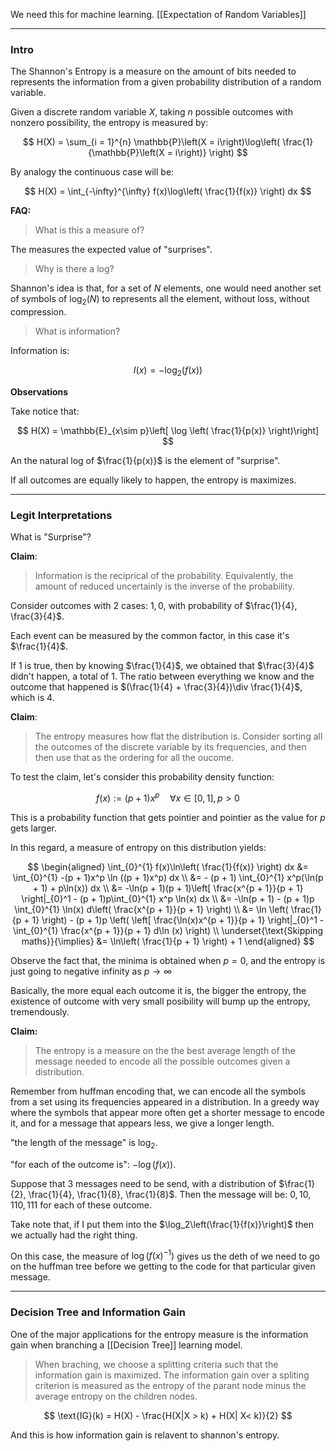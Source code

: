 We need this for machine learning. 
[[Expectation of Random Variables]]

---
### **Intro**

The Shannon's Entropy is a measure on the amount of bits needed to represents the information from a given probability distribution of a random variable. 

Given a discrete random variable $X$, taking $n$ possible outcomes with nonzero possibility, the entropy is measured by: 

$$
H(X) = \sum_{i = 1}^{n}
    \mathbb{P}\left(X = i\right)\log\left(
        \frac{1}{\mathbb{P}\left(X = i\right)}
    \right)
$$

By analogy the continuous case will be: 

$$
H(X) = \int_{-\infty}^{\infty} 
    f(x)\log\left(
        \frac{1}{f(x)}
    \right)
dx
$$

**FAQ:**

> What is this a measure of? 

The measures the expected value of "surprises". 

> Why is there a log? 

Shannon's idea is that, for a set of $N$ elements, one would need another set of symbols of $\log_2(N)$ to represents all the element, without loss, without compression. 

> What is information? 

Information is: 

$$
I(x) = -\log_2(f(x))
$$


**Observations**

Take notice that: 

$$
H(X) = \mathbb{E}_{x\sim p}\left[
    \log \left(
    \frac{1}{p(x)}
\right)\right]
$$

An the natural log of $\frac{1}{p(x)}$ is the element of "surprise".

If all outcomes are equally likely to happen, the entropy is maximizes. 


---
### **Legit Interpretations**

What is "Surprise"? 

**Claim**: 

> Information is the reciprical of the probability. Equivalently, the amount of reduced uncertainly is the inverse of the probability.  

Consider outcomes with 2 cases: $1, 0$, with probability of $\frac{1}{4}, \frac{3}{4}$. 

Each event can be measured by the common factor, in this case it's $\frac{1}{4}$. 

If $1$ is true, then by knowing $\frac{1}{4}$, we obtained that $\frac{3}{4}$ didn't happen, a total of 1. The ratio between everything we know and the outcome that happened is $(\frac{1}{4} + \frac{3}{4})\div \frac{1}{4}$, which is $4$. 

**Claim**: 

> The entropy measures how flat the distribution is. Consider sorting all the outcomes of the discrete variable by its frequencies, and then then use that as the ordering for all the oucome. 

To test the claim, let's consider this probability density function: 

$$
f(x) := (p + 1)x^p \quad \forall x\in [0,1], p > 0
$$

This is a probability function that gets pointier and pointier as the value for $p$ gets larger. 

In this regard, a measure of entropy on this distribution yields: 

$$
\begin{aligned}
    \int_{0}^{1} 
        f(x)\ln\left(
            \frac{1}{f(x)}
        \right)
    dx
    &= 
    \int_{0}^{1} 
    -(p + 1)x^p \ln ((p + 1)x^p)
    dx
    \\
    &= - (p + 1)
    \int_{0}^{1} 
        x^p(\ln(p + 1) + p\ln(x))
    dx
    \\
    &= 
    -\ln(p + 1)(p + 1)\left[
            \frac{x^{p + 1}}{p + 1}
        \right|_{0}^1
    - 
    (p + 1)p\int_{0}^{1} 
        x^p \ln(x)
    dx
    \\
    &= 
    -\ln(p + 1) - (p + 1)p
    \int_{0}^{1} 
        \ln(x)
    d\left(
        \frac{x^{p + 1}}{p + 1}
    \right)
    \\
    &= 
    \ln \left(
        \frac{1}{p + 1}
    \right) - 
    (p + 1)p \left(
        \left[
            \frac{\ln(x)x^{p + 1}}{p + 1}    
        \right|_{0}^1
        -
        \int_{0}^{1} 
            \frac{x^{p + 1}}{p + 1}
        d\ln (x)
    \right)
    \\
    \underset{\text{Skipping maths}}{\implies}
    &= 
    \ln\left(
        \frac{1}{p + 1}
    \right) + 1
\end{aligned}
$$

Observe the fact that, the minima is obtained when $p = 0$, and the entropy is just going to negative infinity as $p \rightarrow \infty$

Basically, the more equal each outcome it is, the bigger the entropy, the existence of outcome with very small posibility will bump up the entropy, tremendously. 

**Claim:** 

> The entropy is a measure on the the best average length of the message needed to encode all the possible outcomes given a distribution. 

Remember from huffman encoding that, we can encode all the symbols from a set using its frequencies appeared in a distribution. In a greedy way where the symbols that appear more often get a shorter message to encode it, and for a message that appears less, we give a longer length. 

"the length of the message" is $\log_2$. 

"for each of the outcome is": $-\log(f(x))$.  

Suppose that 3 messages need to be send, with a distribution of $\frac{1}{2}, \frac{1}{4}, \frac{1}{8}, \frac{1}{8}$. Then the message will be: $0, 10, 110, 111$ for each of these outcome. 

Take note that, if I put them into the $\log_2\left(\frac{1}{f(x)}\right)$ then we actually had the right thing. 

On this case, the measure of $\log(f(x)^{-1})$ gives us the deth of we need to go on the huffman tree before we getting to the code for that particular given message. 


---
### **Decision Tree and Information Gain**

One of the major applications for the entropy measure is the information gain when branching a [[Decision Tree]] learning model. 

> When braching, we choose a splitting criteria such that the information gain is maximized. The information gain over a spliting criterion is measured as the entropy of the parant node minus the average entropy on the children nodes. 

$$
\text{IG}(k) = H(X) - \frac{H(X|X > k) + H(X| X< k)}{2}
$$

And this is how information gain is relavent to shannon's entropy. 

